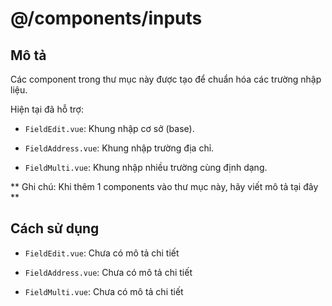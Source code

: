 # @/components/inputs
## Mô tả

Các component trong thư mục này được tạo để chuẩn hóa các trường nhập liệu. 

Hiện tại đã hỗ trợ:

- `FieldEdit.vue`: Khung nhập cơ sở (base).

- `FieldAddress.vue`: Khung nhập trường địa chỉ.

- `FieldMulti.vue`: Khung nhập nhiều trường cùng định dạng.

** Ghi chú: Khi thêm 1 components vào thư mục này, hãy viết mô tả tại đây **

## Cách sử dụng 

- `FieldEdit.vue`: Chưa có mô tả chi tiết

- `FieldAddress.vue`: Chưa có mô tả chi tiết

- `FieldMulti.vue`: Chưa có mô tả chi tiết


